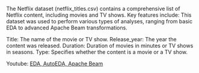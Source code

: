 The Netflix dataset (netflix_titles.csv) contains a comprehensive list of Netflix content, including movies and TV shows. Key features include:
This dataset was used to perform various types of analyses, ranging from basic EDA to advanced Apache Beam transformations.

Title: The name of the movie or TV show.
Release_year: The year the content was released.
Duration: Duration of movies in minutes or TV shows in seasons.
Type: Specifies whether the content is a movie or a TV show.

Youtube: [EDA, AutoEDA, Apache Beam](https://www.youtube.com/playlist?list=PLmMNfv-hv1hb2KQ4w_b6sni3h13-RY9vz)



